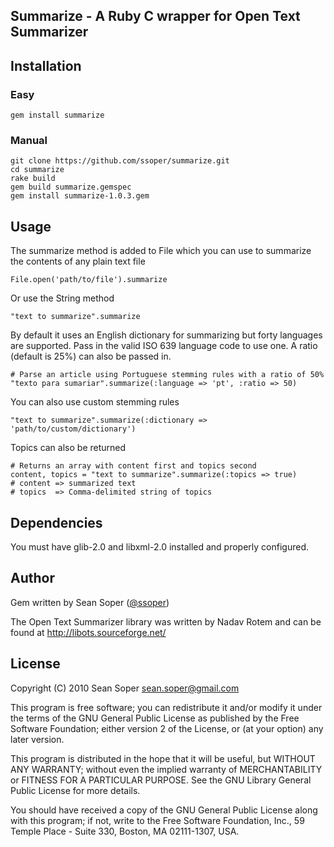 ## Summarize - A Ruby C wrapper for Open Text Summarizer

## Installation

### Easy

    gem install summarize

### Manual

    git clone https://github.com/ssoper/summarize.git
    cd summarize
    rake build
    gem build summarize.gemspec
    gem install summarize-1.0.3.gem

## Usage

The summarize method is added to File which you can use to summarize the contents of any plain text file

    File.open('path/to/file').summarize
    
Or use the String method

    "text to summarize".summarize

By default it uses an English dictionary for summarizing but forty languages are supported. Pass in the valid ISO 639 language code to use one. A ratio (default is 25%) can also be passed in.

    # Parse an article using Portuguese stemming rules with a ratio of 50%
    "texto para sumariar".summarize(:language => 'pt', :ratio => 50)

You can also use custom stemming rules

    "text to summarize".summarize(:dictionary => 'path/to/custom/dictionary')

Topics can also be returned

    # Returns an array with content first and topics second
    content, topics = "text to summarize".summarize(:topics => true)
    # content => summarized text
    # topics  => Comma-delimited string of topics

## Dependencies

You must have glib-2.0 and libxml-2.0 installed and properly configured.
    
## Author

Gem written by Sean Soper ([@ssoper](http://twitter.com/ssoper))

The Open Text Summarizer library was written by Nadav Rotem and can be found at <http://libots.sourceforge.net/>

## License

Copyright (C) 2010 Sean Soper <sean.soper@gmail.com>

This program is free software; you can redistribute it and/or modify
it under the terms of the GNU General Public License as published by
the Free Software Foundation; either version 2 of the License, or
(at your option) any later version.

This program is distributed in the hope that it will be useful,
but WITHOUT ANY WARRANTY; without even the implied warranty of
MERCHANTABILITY or FITNESS FOR A PARTICULAR PURPOSE.  See the
GNU Library General Public License for more details.

You should have received a copy of the GNU General Public License
along with this program; if not, write to the Free Software
Foundation, Inc., 59 Temple Place - Suite 330, Boston, MA 02111-1307, USA.

